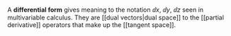 A **differential form** gives meaning to the notation $\dd{x}$, $\dd{y}$, $\dd{z}$ seen in multivariable calculus. They are [[dual vectors|dual space]] to the [[partial derivative]] operators that make up the [[tangent space]].